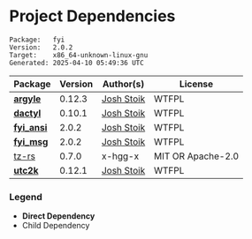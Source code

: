 # Project Dependencies
    Package:   fyi
    Version:   2.0.2
    Target:    x86_64-unknown-linux-gnu
    Generated: 2025-04-10 05:49:36 UTC

| Package | Version | Author(s) | License |
| ---- | ---- | ---- | ---- |
| [**argyle**](https://github.com/Blobfolio/argyle) | 0.12.3 | [Josh Stoik](mailto:josh@blobfolio.com) | WTFPL |
| [**dactyl**](https://github.com/Blobfolio/dactyl) | 0.10.1 | [Josh Stoik](mailto:josh@blobfolio.com) | WTFPL |
| [**fyi_ansi**](https://github.com/Blobfolio/fyi) | 2.0.2 | [Josh Stoik](mailto:josh@blobfolio.com) | WTFPL |
| [**fyi_msg**](https://github.com/Blobfolio/fyi) | 2.0.2 | [Josh Stoik](mailto:josh@blobfolio.com) | WTFPL |
| [tz-rs](https://github.com/x-hgg-x/tz-rs) | 0.7.0 | x-hgg-x | MIT OR Apache-2.0 |
| [**utc2k**](https://github.com/Blobfolio/utc2k) | 0.12.1 | [Josh Stoik](mailto:josh@blobfolio.com) | WTFPL |

### Legend

* **Direct Dependency**
* Child Dependency
